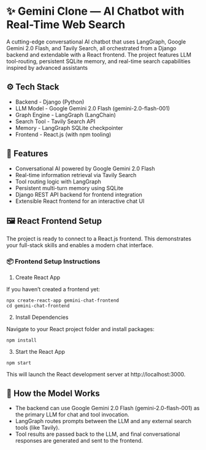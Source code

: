 # ✨ Gemini Clone — AI Chatbot with Real-Time Web Search
A cutting-edge conversational AI chatbot that uses LangGraph, Google Gemini 2.0 Flash, and Tavily Search, all orchestrated from a Django backend and extendable with a React frontend. The project features LLM tool-routing, persistent SQLite memory, and real-time search capabilities inspired by advanced assistants

## ⚙️ Tech Stack
+ Backend      -	Django (Python)
+ LLM Model    -	Google Gemini 2.0 Flash (gemini-2.0-flash-001)
+ Graph Engine -	LangGraph (LangChain)
+ Search Tool  - Tavily Search API
+ Memory       - LangGraph SQLite checkpointer
+ Frontend     - React.js (with npm tooling)

## 🚀 Features
- Conversational AI powered by Google Gemini 2.0 Flash
- Real-time information retrieval via Tavily Search
- Tool routing logic with LangGraph
- Persistent multi-turn memory using SQLite
- Django REST API backend for frontend integration
- Extensible React frontend for an interactive chat UI

## 🖼️ React Frontend Setup
The project is ready to connect to a React.js frontend. This demonstrates your full-stack skills and enables a modern chat interface.

### 📦 Frontend Setup Instructions
1. Create React App

If you haven’t created a frontend yet:
```
npx create-react-app gemini-chat-frontend
cd gemini-chat-frontend
```

2. Install Dependencies

Navigate to your React project folder and install packages:
```
npm install
```

3. Start the React App
```
npm start
```
This will launch the React development server at http://localhost:3000.

## 🧠 How the Model Works
- The backend can use Google Gemini 2.0 Flash (gemini-2.0-flash-001) as the primary LLM for chat and tool invocation.
- LangGraph routes prompts between the LLM and any external search tools (like Tavily).
- Tool results are passed back to the LLM, and final conversational responses are generated and sent to the frontend.
